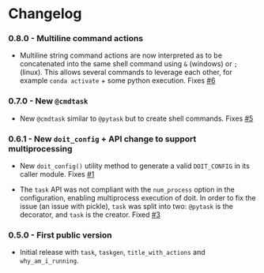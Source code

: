 # Changelog

### 0.8.0 - Multiline command actions

 * Multiline string command actions are now interpreted as to be concatenated into the same shell command using `&` (windows) or `;` (linux). This allows several commands to leverage each other, for example `conda activate` + some python execution. Fixes [#6](https://github.com/smarie/python-doit-api/issues/6)

### 0.7.0 - New `@cmdtask`

 * New `@cmdtask` similar to `@pytask` but to create shell commands. Fixes [#5](https://github.com/smarie/python-doit-api/issues/5)

### 0.6.1 - New `doit_config` + API change to support multiprocessing

 * New `doit_config()` utility method to generate a valid `DOIT_CONFIG` in its caller module. Fixes [#1](https://github.com/smarie/python-doit-api/issues/1)

 * The `task` API was not compliant with the `num_process` option in the configuration, enabling multiprocess execution of doit. In order to fix the issue (an issue with pickle), `task` was split into two: `@pytask` is the decorator, and `task` is the creator. Fixed [#3](https://github.com/smarie/python-doit-api/issues/3) 

### 0.5.0 - First public version

 * Initial release with `task`, `taskgen`, `title_with_actions` and `why_am_i_running`.
